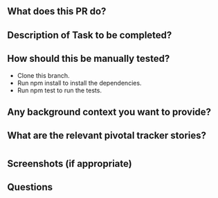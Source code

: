 ## What does this PR do?

## Description of Task to be completed?

## How should this be manually tested?

- Clone this branch.
- Run npm install to install the dependencies.
- Run npm test to run the tests.

## Any background context you want to provide?

## What are the relevant pivotal tracker stories?

#

## Screenshots (if appropriate)

## Questions
